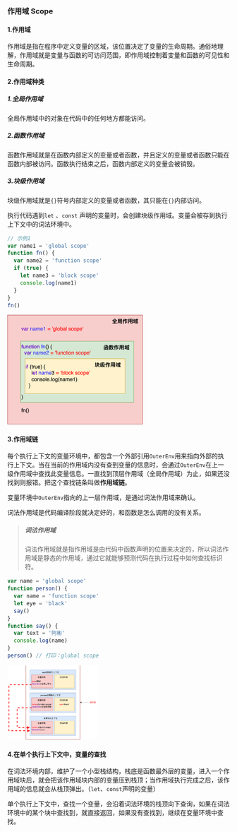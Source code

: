 ### 作用域 Scope

#### 1.作用域

 作用域是指在程序中定义变量的区域，该位置决定了变量的生命周期。通俗地理解，作用域就是变量与函数的可访问范围，即作用域控制着变量和函数的可见性和生命周期。

#### 2.作用域种类

##### 1.全局作用域

全局作用域中的对象在代码中的任何地方都能访问。

##### 2.函数作用域

函数作用域就是在函数内部定义的变量或者函数，并且定义的变量或者函数只能在函数内部被访问。函数执行结束之后，函数内部定义的变量会被销毁。

##### 3.块级作用域

块级作用域就是`{}`符号内部定义的变量或者函数，其只能在`{}`内部访问。

执行代码遇到`let` 、`const` 声明的变量时，会创建块级作用域。变量会被存到执行上下文中的词法环境中。



```javascript
// 示例1
var name1 = 'global scope'
function fn() {
  var name2 = 'function scope'
  if (true) {
    let name3 = 'block scope'
    console.log(name1)
  }
}
fn() 
```



<img src="../../../image/s/scope.png" alt="scope" style="zoom:30%;" />



#### 3.作用域链

每个执行上下文的变量环境中，都包含一个外部引用`OuterEnv`用来指向外部的执行上下文。当在当前的作用域内没有查到变量的信息时，会通过`OuterEnv`在上一级作用域中查找此变量信息。一直找到顶层作用域（全局作用域）为止，如果还没找到则报错。把这个查找链条叫做**作用域链**。

变量环境中`OuterEnv`指向的上一层作用域，是通过词法作用域来确认。

词法作用域是代码编译阶段就决定好的，和函数是怎么调用的没有关系。

> ##### 词法作用域
>
> 词法作用域就是指作用域是由代码中函数声明的位置来决定的，所以词法作用域是静态的作用域，通过它就能够预测代码在执行过程中如何查找标识符。

```javascript
var name = 'global scope'
function person() {
  var name = 'function scope'
  let eye = 'black'
  say()
}
function say() {
  var text = '阿彬'
  console.log(name)
}
person() // 打印：global scope
```

<img src="../../../image/s/scope_chain.drawio.png" alt="scope_chain.drawio" style="zoom:20%;" />

#### 4.在单个执行上下文中，变量的查找

在词法环境内部，维护了一个小型栈结构，栈底是函数最外层的变量，进入一个作用域块后，就会把该作用域块内部的变量压到栈顶；当作用域执行完成之后，该作用域的信息就会从栈顶弹出。（`let`、`const`声明的变量）

单个执行上下文中，查找一个变量，会沿着词法环境的栈顶向下查询，如果在词法环境中的某个块中查找到，就直接返回，如果没有查找到，继续在变量环境中查找。

```
```











[1]: https://exploringjs.com/impatient-js/toc.html	"JavaScript for impatient programmers"
[2]: https://exploringjs.com/


